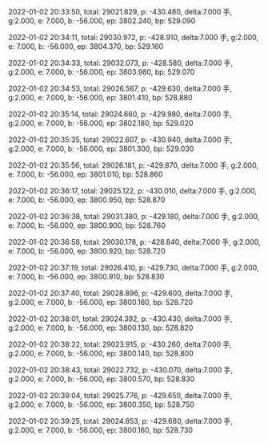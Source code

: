 2022-01-02 20:33:50, total: 29021.829, p: -430.480, delta:7.000 手, g:2.000, e: 7.000, b: -56.000, ep: 3802.240, bp: 529.090

2022-01-02 20:34:11, total: 29030.972, p: -428.910, delta:7.000 手, g:2.000, e: 7.000, b: -56.000, ep: 3804.370, bp: 529.160

2022-01-02 20:34:33, total: 29032.073, p: -428.580, delta:7.000 手, g:2.000, e: 7.000, b: -56.000, ep: 3803.980, bp: 529.070

2022-01-02 20:34:53, total: 29026.567, p: -429.630, delta:7.000 手, g:2.000, e: 7.000, b: -56.000, ep: 3801.410, bp: 528.880

2022-01-02 20:35:14, total: 29024.660, p: -429.980, delta:7.000 手, g:2.000, e: 7.000, b: -56.000, ep: 3802.180, bp: 529.020

2022-01-02 20:35:35, total: 29022.607, p: -430.940, delta:7.000 手, g:2.000, e: 7.000, b: -56.000, ep: 3801.300, bp: 529.030

2022-01-02 20:35:56, total: 29026.181, p: -429.870, delta:7.000 手, g:2.000, e: 7.000, b: -56.000, ep: 3801.010, bp: 528.860

2022-01-02 20:36:17, total: 29025.122, p: -430.010, delta:7.000 手, g:2.000, e: 7.000, b: -56.000, ep: 3800.950, bp: 528.870

2022-01-02 20:36:38, total: 29031.380, p: -429.180, delta:7.000 手, g:2.000, e: 7.000, b: -56.000, ep: 3800.900, bp: 528.760

2022-01-02 20:36:58, total: 29030.178, p: -428.840, delta:7.000 手, g:2.000, e: 7.000, b: -56.000, ep: 3800.920, bp: 528.720

2022-01-02 20:37:19, total: 29026.410, p: -429.730, delta:7.000 手, g:2.000, e: 7.000, b: -56.000, ep: 3800.910, bp: 528.830

2022-01-02 20:37:40, total: 29028.896, p: -429.600, delta:7.000 手, g:2.000, e: 7.000, b: -56.000, ep: 3800.160, bp: 528.720

2022-01-02 20:38:01, total: 29024.392, p: -430.430, delta:7.000 手, g:2.000, e: 7.000, b: -56.000, ep: 3800.130, bp: 528.820

2022-01-02 20:38:22, total: 29023.915, p: -430.260, delta:7.000 手, g:2.000, e: 7.000, b: -56.000, ep: 3800.140, bp: 528.800

2022-01-02 20:38:43, total: 29022.732, p: -430.070, delta:7.000 手, g:2.000, e: 7.000, b: -56.000, ep: 3800.570, bp: 528.830

2022-01-02 20:39:04, total: 29025.776, p: -429.650, delta:7.000 手, g:2.000, e: 7.000, b: -56.000, ep: 3800.350, bp: 528.750

2022-01-02 20:39:25, total: 29024.853, p: -429.680, delta:7.000 手, g:2.000, e: 7.000, b: -56.000, ep: 3800.160, bp: 528.730